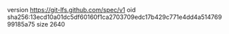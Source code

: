 version https://git-lfs.github.com/spec/v1
oid sha256:13ecd10a01dc5df60160f1ca2703709edc17b429c771e4dd4a51476999185a75
size 2640
